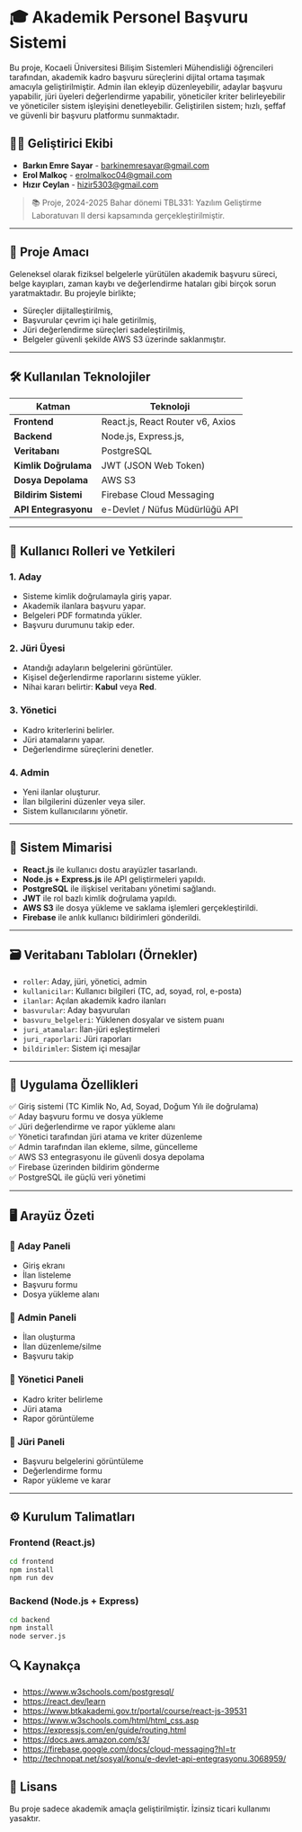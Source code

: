 # 🎓 Akademik Personel Başvuru Sistemi

Bu proje, Kocaeli Üniversitesi Bilişim Sistemleri Mühendisliği öğrencileri tarafından, akademik kadro başvuru süreçlerini dijital ortama taşımak amacıyla geliştirilmiştir. Admin ilan ekleyip düzenleyebilir, adaylar başvuru yapabilir, jüri üyeleri değerlendirme yapabilir, yöneticiler kriter belirleyebilir ve yöneticiler sistem işleyişini denetleyebilir. Geliştirilen sistem; hızlı, şeffaf ve güvenli bir başvuru platformu sunmaktadır.

## 👨‍💻 Geliştirici Ekibi

- **Barkın Emre Sayar** - barkinemresayar@gmail.com  
- **Erol Malkoç** - erolmalkoc04@gmail.com  
- **Hızır Ceylan** - hizir5303@gmail.com

> 📚 Proje, 2024-2025 Bahar dönemi TBL331: Yazılım Geliştirme Laboratuvarı II dersi kapsamında gerçekleştirilmiştir.

---

## 🧠 Proje Amacı

Geleneksel olarak fiziksel belgelerle yürütülen akademik başvuru süreci, belge kayıpları, zaman kaybı ve değerlendirme hataları gibi birçok sorun yaratmaktadır. Bu projeyle birlikte;

- Süreçler dijitalleştirilmiş,
- Başvurular çevrim içi hale getirilmiş,
- Jüri değerlendirme süreçleri sadeleştirilmiş,
- Belgeler güvenli şekilde AWS S3 üzerinde saklanmıştır.

---

## 🛠️ Kullanılan Teknolojiler

| Katman            | Teknoloji                            |
|------------------|--------------------------------------|
| **Frontend**     | React.js, React Router v6, Axios     |
| **Backend**      | Node.js, Express.js,    |
| **Veritabanı**   | PostgreSQL                           |
| **Kimlik Doğrulama** | JWT (JSON Web Token)             |
| **Dosya Depolama**| AWS S3                              |
| **Bildirim Sistemi** | Firebase Cloud Messaging         |
| **API Entegrasyonu** | e-Devlet / Nüfus Müdürlüğü API   |

---

## 👤 Kullanıcı Rolleri ve Yetkileri

### 1. Aday
- Sisteme kimlik doğrulamayla giriş yapar.
- Akademik ilanlara başvuru yapar.
- Belgeleri PDF formatında yükler.
- Başvuru durumunu takip eder.

### 2. Jüri Üyesi
- Atandığı adayların belgelerini görüntüler.
- Kişisel değerlendirme raporlarını sisteme yükler.
- Nihai kararı belirtir: **Kabul** veya **Red**.

### 3. Yönetici
- Kadro kriterlerini belirler.
- Jüri atamalarını yapar.
- Değerlendirme süreçlerini denetler.

### 4. Admin
- Yeni ilanlar oluşturur.
- İlan bilgilerini düzenler veya siler.
- Sistem kullanıcılarını yönetir.

---

## 📐 Sistem Mimarisi

- **React.js** ile kullanıcı dostu arayüzler tasarlandı.
- **Node.js + Express.js** ile API geliştirmeleri yapıldı.
- **PostgreSQL** ile ilişkisel veritabanı yönetimi sağlandı.
- **JWT** ile rol bazlı kimlik doğrulama yapıldı.
- **AWS S3** ile dosya yükleme ve saklama işlemleri gerçekleştirildi.
- **Firebase** ile anlık kullanıcı bildirimleri gönderildi.

---

## 🗃️ Veritabanı Tabloları (Örnekler)

- `roller`: Aday, jüri, yönetici, admin
- `kullanicilar`: Kullanıcı bilgileri (TC, ad, soyad, rol, e-posta)
- `ilanlar`: Açılan akademik kadro ilanları
- `basvurular`: Aday başvuruları
- `basvuru_belgeleri`: Yüklenen dosyalar ve sistem puanı
- `juri_atamalar`: İlan-jüri eşleştirmeleri
- `juri_raporlari`: Jüri raporları
- `bildirimler`: Sistem içi mesajlar

---

## 🎯 Uygulama Özellikleri

✅ Giriş sistemi (TC Kimlik No, Ad, Soyad, Doğum Yılı ile doğrulama)  
✅ Aday başvuru formu ve dosya yükleme  
✅ Jüri değerlendirme ve rapor yükleme alanı  
✅ Yönetici tarafından jüri atama ve kriter düzenleme  
✅ Admin tarafından ilan ekleme, silme, güncelleme  
✅ AWS S3 entegrasyonu ile güvenli dosya depolama  
✅ Firebase üzerinden bildirim gönderme  
✅ PostgreSQL ile güçlü veri yönetimi

---

## 🖥️ Arayüz Özeti

### 🔹 Aday Paneli
- Giriş ekranı
- İlan listeleme
- Başvuru formu
- Dosya yükleme alanı

### 🔹 Admin Paneli
- İlan oluşturma
- İlan düzenleme/silme
- Başvuru takip

### 🔹 Yönetici Paneli
- Kadro kriter belirleme
- Jüri atama
- Rapor görüntüleme

### 🔹 Jüri Paneli
- Başvuru belgelerini görüntüleme
- Değerlendirme formu
- Rapor yükleme ve karar

---

## ⚙️ Kurulum Talimatları

### Frontend (React.js)

```bash
cd frontend
npm install
npm run dev
```

### Backend (Node.js + Express)

```bash
cd backend
npm install
node server.js
```

## 🔍 Kaynakça
- https://www.w3schools.com/postgresql/
- https://react.dev/learn
- https://www.btkakademi.gov.tr/portal/course/react-js-39531
- https://www.w3schools.com/html/html_css.asp
- https://expressjs.com/en/guide/routing.html
- https://docs.aws.amazon.com/s3/
- https://firebase.google.com/docs/cloud-messaging?hl=tr
- http://technopat.net/sosyal/konu/e-devlet-api-entegrasyonu.3068959/

## 📣 Lisans
Bu proje sadece akademik amaçla geliştirilmiştir. İzinsiz ticari kullanımı yasaktır.
